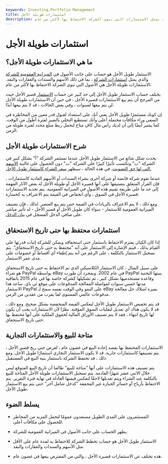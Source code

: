 ```yaml
---
keywords: Investing,Portfolio Management
title: استثمارات طويلة الأجل
description: الاستثمار طويل الأجل هو حساب على جانب الأصول من الميزانية العمومية للشركة يمثل الاستثمارات التي تنوي الشركة الاحتفاظ بها لأكثر من عام.
---
```


# استثمارات طويلة الأجل
## ما هي الاستثمارات طويلة الأجل؟

الاستثمار طويل الأجل هو حساب على جانب الأصول في [الميزانية العمومية للشركة](/balancesheet) والذي يمثل [استثمارات الشركة](/investment) ، بما في ذلك الأسهم والسندات والعقارات والنقد. الاستثمارات طويلة الأجل هي الأصول التي تنوي الشركة الاحتفاظ بها لأكثر من عام.

يختلف حساب الاستثمار طويل الأجل إلى حد كبير عن حساب [الاستثمار](/shorterminvestments) قصير الأجل حيث من المرجح أن يتم بيع الاستثمارات قصيرة الأجل ، في حين أن الاستثمارات طويلة الأجل لن يتم بيعها لسنوات ، وفي بعض الحالات ، قد لا يتم بيعها أبدًا.

إن كونك مستثمرًا طويل الأجل يعني أنك على استعداد لقبول قدر معين من المخاطرة في السعي وراء مكافآت محتملة أعلى وأنك تستطيع التحلي بالصبر لفترة أطول من الوقت. كما يشير أيضًا إلى أن لديك رأس مال كافٍ متاح لتحمل ربط مبلغ محدد لفترة طويلة من الزمن.

## شرح الاستثمارات طويلة الأجل

يحدث شكل شائع من الاستثمار طويل الأجل عندما تستثمر الشركة "أ" بشكل كبير في الشركة "ب" وتكتسب تأثيرًا كبيرًا على الشركة "ب" دون الحصول على غالبية [الأسهم التي لها حق التصويت](/votingshares). في هذه الحالة ، سيظهر [سعر الشراء كاستثمار طويل الأجل.](/purchaseprice)

عندما تقوم شركة قابضة أو شركة أخرى بشراء السندات أو الأسهم العادية كاستثمارات ، فإن القرار المتعلق بتصنيفها على أنها قصيرة الأجل أو طويلة الأجل له بعض الآثار المهمة إلى حد ما على طريقة تقييم هذه الأصول في الميزانية العمومية. يتم تحديد الاستثمارات قصيرة الأجل في السوق ، وأي انخفاض في القيمة يتم الاعتراف به كخسارة.

ومع ذلك ، لا يتم الاعتراف بالزيادات في القيمة حتى يتم بيع العنصر. لذلك ، فإن تصنيف الميزانية العمومية للاستثمار - سواء كان طويل الأجل أو قصير الأجل - له تأثير مباشر على صافي الدخل المسجل في [بيان الدخل](/incomestatement).

## استثمارات محتفظ بها حتى تاريخ الاستحقاق

إذا كان الكيان يعتزم الاحتفاظ باستثمار حتى استحقاقه ويمكن للشركة إثبات قدرتها على القيام بذلك ، فيتم الإشارة إلى الاستثمار على أنه "محتفظ به حتى تاريخ الاستحقاق". يتم تسجيل الاستثمار بالتكلفة ، على الرغم من أنه يتم إطفاء أي أقساط أو خصومات على مدى عمر الاستثمار.

على سبيل المثال ، كان الاستثمار الكلاسيكي الذي تم الاحتفاظ به حتى تاريخ الاستحقاق هو شراء PayPal بواسطة eBay في عام 2002. وبمجرد أن طورت PayPal بنيتها التحتية وقاعدة مستخدميها بشكل كبير ، تم تشكيلها كشركة خاصة بها في عام 2015 باتفاقية مدتها خمس سنوات لمواصلة المعالجة المدفوعات على موقع ئي باي. ساعد هذا الاستثمار PayPal على النمو وفي الوقت نفسه سمح لـ eBay بميزة امتلاك حل معالجة مدفوعات عالمي المستوى لما يقرب من عقدين من الزمن.

قد يتم تخفيض الاستثمار طويل الأجل ليعكس القيمة المنخفضة بشكل صحيح. ومع ذلك ، قد لا يكون هناك أي تعديل لتقلبات السوق المؤقتة. نظرًا لأن الاستثمارات يجب أن يكون لها تاريخ انتهاء ، فقد لا يتم تصنيف الأوراق المالية لحقوق الملكية على أنها محتفظ بها حتى تاريخ الاستحقاق.

## متاحة للبيع والاستثمارات التجارية

الاستثمارات المحتفظ بها بقصد إعادة البيع في غضون عام ، لغرض جني ربح قصير الأجل ، يتم تصنيفها كاستثمارات جارية. قد لا يكون الاستثمار التجاري استثمارًا طويل الأجل. ومع ذلك ، قد تحتفظ الشركة باستثمار بنية البيع في المستقبل.

يتم تصنيف هذه الاستثمارات على أنها "متاحة للبيع" طالما أن تاريخ البيع المتوقع ليس خلال الاثني عشر شهرًا القادمة. يتم تسجيل الاستثمارات طويلة الأجل المتاحة للبيع بالتكلفة عند الشراء ويتم تعديلها لاحقًا لتعكس قيمتها العادلة في نهاية فترة التقرير. يتم الاحتفاظ بأرباح أو خسائر الحيازة غير المحققة "كدخل شامل آخر" حتى يتم بيع الاستثمار طويل الأجل.

## يسلط الضوء

- المستثمرون على المدى الطويل مستعدون عمومًا لتحمل المزيد من المخاطر للحصول على مكافآت أعلى.

- يظهر الحساب على جانب الأصول في الميزانية العمومية للشركة.

- الاستثمار طويل الأجل هو حساب تخطط الشركة للاحتفاظ به لمدة عام على الأقل مثل الأسهم والسندات والعقارات والنقد.

- هذه تختلف عن الاستثمارات قصيرة الأجل ، والتي من المفترض بيعها في غضون عام.

